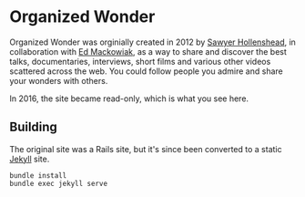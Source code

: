 # Organized Wonder

Organized Wonder was orginially created in 2012 by [Sawyer Hollenshead](http://www.sawyerh.com), in collaboration with [Ed Mackowiak](https://twitter.com/edmackowiak), as a way to share and discover the best talks, documentaries, interviews, short films and various other videos scattered across the web. You could follow people you admire and share your wonders with others. 

In 2016, the site became read-only, which is what you see here.

## Building

The original site was a Rails site, but it's since been converted to a static [Jekyll](http://jekyllrb.com/) site.

```
bundle install
bundle exec jekyll serve
```
